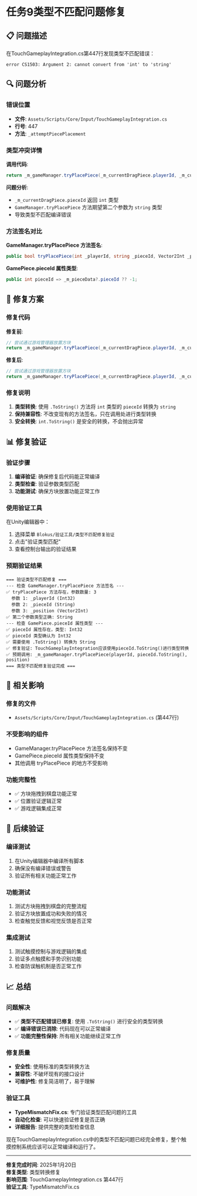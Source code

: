 # 任务9类型不匹配问题修复

## 📋 问题描述

在TouchGameplayIntegration.cs第447行发现类型不匹配错误：
```
error CS1503: Argument 2: cannot convert from 'int' to 'string'
```

## 🔍 问题分析

### 错误位置
- **文件**: `Assets/Scripts/Core/Input/TouchGameplayIntegration.cs`
- **行号**: 447
- **方法**: `_attemptPiecePlacement`

### 类型冲突详情

**调用代码**:
```csharp
return _m_gameManager.tryPlacePiece(_m_currentDragPiece.playerId, _m_currentDragPiece.pieceId, boardPosition);
```

**问题分析**:
- `_m_currentDragPiece.pieceId` 返回 `int` 类型
- `GameManager.tryPlacePiece` 方法期望第二个参数为 `string` 类型
- 导致类型不匹配编译错误

### 方法签名对比

**GameManager.tryPlacePiece 方法签名**:
```csharp
public bool tryPlacePiece(int _playerId, string _pieceId, Vector2Int _position)
```

**GamePiece.pieceId 属性类型**:
```csharp
public int pieceId => _m_pieceData?.pieceId ?? -1;
```

## 🔧 修复方案

### 修复代码

**修复前**:
```csharp
// 尝试通过游戏管理器放置方块
return _m_gameManager.tryPlacePiece(_m_currentDragPiece.playerId, _m_currentDragPiece.pieceId, boardPosition);
```

**修复后**:
```csharp
// 尝试通过游戏管理器放置方块
return _m_gameManager.tryPlacePiece(_m_currentDragPiece.playerId, _m_currentDragPiece.pieceId.ToString(), boardPosition);
```

### 修复说明

1. **类型转换**: 使用 `.ToString()` 方法将 `int` 类型的 `pieceId` 转换为 `string`
2. **保持兼容性**: 不改变现有的方法签名，只在调用处进行类型转换
3. **安全转换**: `int.ToString()` 是安全的转换，不会抛出异常

## 📊 修复验证

### 验证步骤

1. **编译验证**: 确保修复后代码能正常编译
2. **类型检查**: 验证参数类型匹配
3. **功能测试**: 确保方块放置功能正常工作

### 使用验证工具

在Unity编辑器中：
1. 选择菜单 `Blokus/验证工具/类型不匹配修复验证`
2. 点击"验证类型匹配"
3. 查看控制台输出的验证结果

### 预期验证结果

```
=== 验证类型不匹配修复 ===
--- 检查 GameManager.tryPlacePiece 方法签名 ---
✅ tryPlacePiece 方法存在，参数数量: 3
  参数 1: _playerId (Int32)
  参数 2: _pieceId (String)
  参数 3: _position (Vector2Int)
✅ 第二个参数类型正确: String
--- 检查 GamePiece.pieceId 属性类型 ---
✅ pieceId 属性存在，类型: Int32
✅ pieceId 类型确认为 Int32
✅ 需要使用 .ToString() 转换为 String
✅ 修复验证: TouchGameplayIntegration应该使用pieceId.ToString()进行类型转换
✅ 预期调用: _m_gameManager.tryPlacePiece(playerId, pieceId.ToString(), position)
=== 类型不匹配修复验证完成 ===
```

## 🎯 相关影响

### 修复的文件
- `Assets/Scripts/Core/Input/TouchGameplayIntegration.cs` (第447行)

### 不受影响的组件
- GameManager.tryPlacePiece 方法签名保持不变
- GamePiece.pieceId 属性类型保持不变
- 其他调用 tryPlacePiece 的地方不受影响

### 功能完整性
- ✅ 方块拖拽到棋盘功能正常
- ✅ 位置验证逻辑正常
- ✅ 游戏逻辑集成正常

## 🚀 后续验证

### 编译测试
1. 在Unity编辑器中编译所有脚本
2. 确保没有编译错误或警告
3. 验证所有相关功能正常工作

### 功能测试
1. 测试方块拖拽到棋盘的完整流程
2. 验证方块放置成功和失败的情况
3. 检查触觉反馈和视觉反馈是否正常

### 集成测试
1. 测试触摸控制与游戏逻辑的集成
2. 验证多点触摸和手势识别功能
3. 检查防误触机制是否正常工作

## 📈 总结

### 问题解决
- ✅ **类型不匹配错误已修复**: 使用 `.ToString()` 进行安全的类型转换
- ✅ **编译错误已消除**: 代码现在可以正常编译
- ✅ **功能完整性保持**: 所有相关功能继续正常工作

### 修复质量
- **安全性**: 使用标准的类型转换方法
- **兼容性**: 不破坏现有的接口设计
- **可维护性**: 修复简洁明了，易于理解

### 验证工具
- **TypeMismatchFix.cs**: 专门验证类型匹配问题的工具
- **自动化检查**: 可以快速验证修复是否正确
- **详细报告**: 提供完整的类型检查信息

现在TouchGameplayIntegration.cs中的类型不匹配问题已经完全修复，整个触摸控制系统应该可以正常编译和运行了。

---

**修复完成时间**: 2025年1月20日  
**修复类型**: 类型转换修复  
**影响范围**: TouchGameplayIntegration.cs 第447行  
**验证工具**: TypeMismatchFix.cs